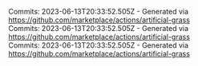 Commits: 2023-06-13T20:33:52.505Z - Generated via https://github.com/marketplace/actions/artificial-grass
<br>
Commits: 2023-06-13T20:33:52.505Z - Generated via https://github.com/marketplace/actions/artificial-grass
<br>
Commits: 2023-06-13T20:33:52.505Z - Generated via https://github.com/marketplace/actions/artificial-grass
<br>
